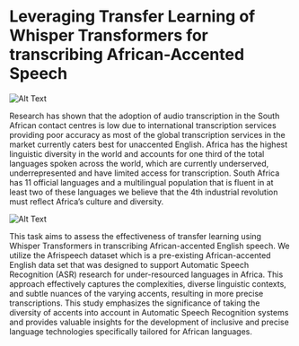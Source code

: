 # Leveraging Transfer Learning of Whisper Transformers for transcribing African-Accented Speech

![Alt Text](africa_diversity.gif)

Research has shown that the adoption of audio transcription in the South African contact centres is low due to international transcription services providing poor accuracy as most of the global transcription services in the market currently caters best for unaccented English. Africa has the highest linguistic diversity in the world and accounts for one third of the total languages spoken across the world, which are currently underserved, underrepresented and have limited access for transcription. South Africa has 11 official languages and a multilingual population that is fluent in at least two of these languages we believe that the 4th industrial revolution must reflect Africa’s culture and diversity.

![Alt Text](logo_asr.gif)

This task aims to assess the effectiveness of transfer learning using Whisper Transformers in transcribing African-accented English speech.
We utilize the Afrispeech dataset which is a pre-existing African-accented English data set that was designed to support Automatic Speech Recognition (ASR) research for under-resourced languages in Africa. This approach effectively captures the complexities, diverse linguistic contexts, and subtle nuances of the varying accents, resulting in more precise transcriptions. This study emphasizes the significance of taking the diversity of accents into account in Automatic Speech Recognition systems and provides valuable insights for the development of inclusive and precise language technologies specifically tailored for African languages. 


<!-- 
It shows off a few of the major file types, as well as some sample content.
It does not go in-depth into any particular topic - check out [the Jupyter Book documentation](https://jupyterbook.org) for more information.

Check out the content pages bundled with this sample book to see more.
 -->
```{tableofcontents}
```
